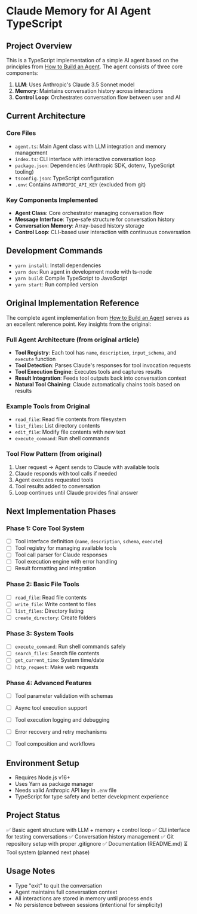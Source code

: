 # Claude Memory for AI Agent TypeScript

## Project Overview
This is a TypeScript implementation of a simple AI agent based on the principles from [How to Build an Agent](https://ampcode.com/how-to-build-an-agent). The agent consists of three core components:

1. **LLM**: Uses Anthropic's Claude 3.5 Sonnet model
2. **Memory**: Maintains conversation history across interactions  
3. **Control Loop**: Orchestrates conversation flow between user and AI

## Current Architecture

### Core Files
- `agent.ts`: Main Agent class with LLM integration and memory management
- `index.ts`: CLI interface with interactive conversation loop
- `package.json`: Dependencies (Anthropic SDK, dotenv, TypeScript tooling)
- `tsconfig.json`: TypeScript configuration
- `.env`: Contains `ANTHROPIC_API_KEY` (excluded from git)

### Key Components Implemented
- **Agent Class**: Core orchestrator managing conversation flow
- **Message Interface**: Type-safe structure for conversation history
- **Conversation Memory**: Array-based history storage
- **Control Loop**: CLI-based user interaction with continuous conversation

## Development Commands
- `yarn install`: Install dependencies
- `yarn dev`: Run agent in development mode with ts-node
- `yarn build`: Compile TypeScript to JavaScript
- `yarn start`: Run compiled version

## Original Implementation Reference
The complete agent implementation from [How to Build an Agent](https://ampcode.com/how-to-build-an-agent) serves as an excellent reference point. Key insights from the original:

### Full Agent Architecture (from original article)
- **Tool Registry**: Each tool has `name`, `description`, `input_schema`, and `execute` function
- **Tool Detection**: Parses Claude's responses for tool invocation requests
- **Tool Execution Engine**: Executes tools and captures results
- **Result Integration**: Feeds tool outputs back into conversation context
- **Natural Tool Chaining**: Claude automatically chains tools based on results

### Example Tools from Original
- `read_file`: Read file contents from filesystem
- `list_files`: List directory contents  
- `edit_file`: Modify file contents with new text
- `execute_command`: Run shell commands

### Tool Flow Pattern (from original)
1. User request → Agent sends to Claude with available tools
2. Claude responds with tool calls if needed
3. Agent executes requested tools
4. Tool results added to conversation
5. Loop continues until Claude provides final answer

## Next Implementation Phases

### Phase 1: Core Tool System
- [ ] Tool interface definition (`name`, `description`, `schema`, `execute`)
- [ ] Tool registry for managing available tools
- [ ] Tool call parser for Claude responses
- [ ] Tool execution engine with error handling
- [ ] Result formatting and integration

### Phase 2: Basic File Tools
- [ ] `read_file`: Read file contents
- [ ] `write_file`: Write content to files  
- [ ] `list_files`: Directory listing
- [ ] `create_directory`: Create folders

### Phase 3: System Tools
- [ ] `execute_command`: Run shell commands safely
- [ ] `search_files`: Search file contents
- [ ] `get_current_time`: System time/date
- [ ] `http_request`: Make web requests

### Phase 4: Advanced Features
- [ ] Tool parameter validation with schemas
- [ ] Async tool execution support
- [ ] Tool execution logging and debugging
- [ ] Error recovery and retry mechanisms
- [ ] Tool composition and workflows


## Environment Setup
- Requires Node.js v16+
- Uses Yarn as package manager
- Needs valid Anthropic API key in `.env` file
- TypeScript for type safety and better development experience

## Project Status
✅ Basic agent structure with LLM + memory + control loop
✅ CLI interface for testing conversations
✅ Conversation history management
✅ Git repository setup with proper .gitignore
✅ Documentation (README.md)
⏳ Tool system (planned next phase)

## Usage Notes
- Type "exit" to quit the conversation
- Agent maintains full conversation context
- All interactions are stored in memory until process ends
- No persistence between sessions (intentional for simplicity)